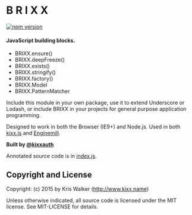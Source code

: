 B R I X X
=========
[![npm version](https://badge.fury.io/js/brixx.svg)](https://badge.fury.io/js/brixx)

#### JavaScript building blocks.
* BRIXX.ensure()
* BRIXX.deepFreeze()
* BRIXX.exists()
* BRIXX.stringify()
* BRIXX.factory()
* BRIXX.Model
* BRIXX.PatternMatcher

Include this module in your own package, use it to extend Underscore or Lodash, or include BRIXX in your projects for general purpose application programming.

Designed to work in both the Browser (IE9+) and Node.js. Used in both [kixx.js](https://github.com/kixxauth/kixxjs) and [Enginemill](https://github.com/kixxauth/enginemill).

__Built by [@kixxauth](https://twitter.com/kixxauth)__

Annotated source code is in [index.js](./index.js).

Copyright and License
---------------------
Copyright: (c) 2015 by Kris Walker (http://www.kixx.name)

Unless otherwise indicated, all source code is licensed under the MIT license. See MIT-LICENSE for details.

